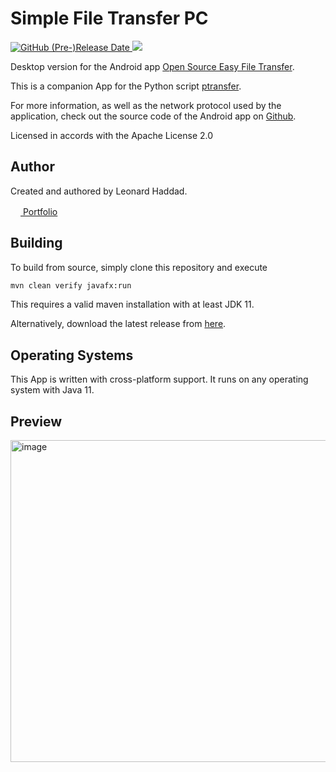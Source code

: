 # Simple File Transfer PC
<a href="https://github.com/leolion3/Simple-File-Transfer-PC/releases" target="_blank" rel="no-referer">
  <img alt="GitHub (Pre-)Release Date" src="https://img.shields.io/github/release-date-pre/leolion3/Simple-File-Transfer-PC?style=for-the-badge">
</a>

<a aria-label="Hippocratic License HL3-FULL" href="https://firstdonoharm.dev/version/3/0/full.html" target="_blank" rel="noreferrer nofollow">
  <img aria-label="Hippocratic License HL3-FULL" src="https://img.shields.io/static/v1?label=Hippocratic%20License&amp;message=HL3-FULL&amp;labelColor=5e2751&amp;color=bc8c3d">
</a>

Desktop version for the Android app <a href="https://play.google.com/store/apps/details?id=software.isratech.filetransferos" target="_blank">Open Source Easy File Transfer</a>.

This is a companion App for the Python script <a href="https://github.com/leolion3/Portfolio/tree/master/Python/FileSender" target="_blank">ptransfer</a>.

For more information, as well as the network protocol used by the application, check out the source code of the Android app on <a href="https://github.com/leolion3/Simple-File-Transferer-Android" target="_blank">Github</a>.

Licensed in accords with the Apache License 2.0

## Author

Created and authored by Leonard Haddad.

<a href="https://leolion3.github.io/Portfolio" target="_blank"><img src="https://raw.githubusercontent.com/danielcranney/readme-generator/main/public/icons/socials/github.svg" width="16" height="16"> Portfolio</a>

## Building

To build from source, simply clone this repository and execute

```bash
mvn clean verify javafx:run
```

This requires a valid maven installation with at least JDK 11.

Alternatively, download the latest release from <a href="https://github.com/leolion3/Simple-File-Transfer-PC/releases" target="_blank">here</a>.

## Operating Systems

This App is written with cross-platform support. It runs on any operating system with Java 11. 

## Preview

<img width="515" alt="image" src="https://user-images.githubusercontent.com/45939246/212549119-349d5aa1-8f91-420a-a66a-7213278cbcd5.png">
